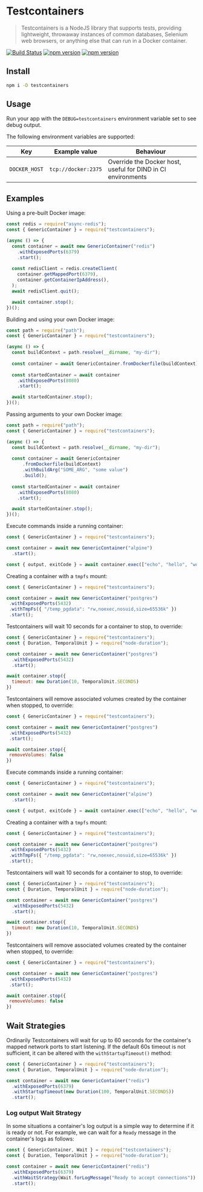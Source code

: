 # Testcontainers

> Testcontainers is a NodeJS library that supports tests, providing lightweight, throwaway instances of common databases, Selenium web browsers, or anything else that can run in a Docker container.

[![Build Status](https://travis-ci.org/testcontainers/testcontainers-node.svg?branch=master)](https://travis-ci.org/testcontainers/testcontainers-node)
[![npm version](https://badge.fury.io/js/testcontainers.svg)](https://www.npmjs.com/package/testcontainers)
[![npm version](https://img.shields.io/npm/dt/testcontainers.svg)](https://www.npmjs.com/package/testcontainers)

## Install

```bash
npm i -D testcontainers
```

## Usage

Run your app with the `DEBUG=testcontainers` environment variable set to see debug output.

The following environment variables are supported:

| Key | Example value | Behaviour |
| --- | --- | --- |
| `DOCKER_HOST` | `tcp://docker:2375` | Override the Docker host, useful for DIND in CI environments |


## Examples

Using a pre-built Docker image:

```javascript
const redis = require("async-redis");
const { GenericContainer } = require("testcontainers");

(async () => {
  const container = await new GenericContainer("redis")
    .withExposedPorts(6379)
    .start();
  
  const redisClient = redis.createClient(
    container.getMappedPort(6379),
    container.getContainerIpAddress(),
  );
  await redisClient.quit();

  await container.stop();
})();
```

Building and using your own Docker image:

```javascript
const path = require("path");
const { GenericContainer } = require("testcontainers");

(async () => {
  const buildContext = path.resolve(__dirname, "my-dir");
  
  const container = await GenericContainer.fromDockerfile(buildContext).build();
  
  const startedContainer = await container
    .withExposedPorts(8080)
    .start();

  await startedContainer.stop();
})();
```

Passing arguments to your own Docker image:
```javascript
const path = require("path");
const { GenericContainer } = require("testcontainers");

(async () => {
  const buildContext = path.resolve(__dirname, "my-dir");
  
  const container = await GenericContainer
      .fromDockerfile(buildContext)
      .withBuildArg("SOME_ARG", "some value")
      .build();
  
  const startedContainer = await container
    .withExposedPorts(8080)
    .start();

  await startedContainer.stop();
})();
```

Execute commands inside a running container:

```javascript
const { GenericContainer } = require("testcontainers");

const container = await new GenericContainer("alpine")
  .start();

const { output, exitCode } = await container.exec(["echo", "hello", "world"]);
```

Creating a container with a `tmpfs` mount:

 ```javascript
const { GenericContainer } = require("testcontainers");

const container = await new GenericContainer("postgres")
  .withExposedPorts(5432)
  .withTmpFs({ "/temp_pgdata": "rw,noexec,nosuid,size=65536k" })
  .start();
 ```

Testcontainers will wait 10 seconds for a container to stop, to override:

```javascript
const { GenericContainer } = require("testcontainers");
const { Duration, TemporalUnit } = require("node-duration");

const container = await new GenericContainer("postgres")
  .withExposedPorts(5432)
  .start();

await container.stop({ 
  timeout: new Duration(10, TemporalUnit.SECONDS) 
})
 ```

Testcontainers will remove associated volumes created
by the container when stopped, to override:

 ```javascript
const { GenericContainer } = require("testcontainers");

const container = await new GenericContainer("postgres")
  .withExposedPorts(5432)
  .start();

await container.stop({ 
  removeVolumes: false
})
 ```

Execute commands inside a running container:

```javascript
const { GenericContainer } = require("testcontainers");

const container = await new GenericContainer("alpine")
  .start();

const { output, exitCode } = await container.exec(["echo", "hello", "world"]);
```

Creating a container with a `tmpfs` mount:

 ```javascript
const { GenericContainer } = require("testcontainers");

const container = await new GenericContainer("postgres")
  .withExposedPorts(5432)
  .withTmpFs({ "/temp_pgdata": "rw,noexec,nosuid,size=65536k" })
  .start();
 ```

Testcontainers will wait 10 seconds for a container to stop, to override:

```javascript
const { GenericContainer } = require("testcontainers");
const { Duration, TemporalUnit } = require("node-duration");

const container = await new GenericContainer("postgres")
  .withExposedPorts(5432)
  .start();

await container.stop({ 
  timeout: new Duration(10, TemporalUnit.SECONDS) 
})
 ```

Testcontainers will remove associated volumes created
by the container when stopped, to override:

 ```javascript
const { GenericContainer } = require("testcontainers");

const container = await new GenericContainer("postgres")
  .withExposedPorts(5432)
  .start();

await container.stop({ 
  removeVolumes: false
})
 ```

## Wait Strategies

Ordinarily Testcontainers will wait for up to 60 seconds for the container's mapped network ports to start listening. 
If the default 60s timeout is not sufficient, it can be altered with the `withStartupTimeout()` method:

```javascript
const { GenericContainer } = require("testcontainers");
const { Duration, TemporalUnit } = require("node-duration");

const container = await new GenericContainer("redis")
  .withExposedPorts(6379)
  .withStartupTimeout(new Duration(100, TemporalUnit.SECONDS))
  .start();
```

### Log output Wait Strategy

In some situations a container's log output is a simple way to determine if it is ready or not. For example, we can 
wait for a `Ready` message in the container's logs as follows:

```javascript
const { GenericContainer, Wait } = require("testcontainers");
const { Duration, TemporalUnit } = require("node-duration");

const container = await new GenericContainer("redis")
  .withExposedPorts(6379)
  .withWaitStrategy(Wait.forLogMessage("Ready to accept connections"))
  .start();
```
